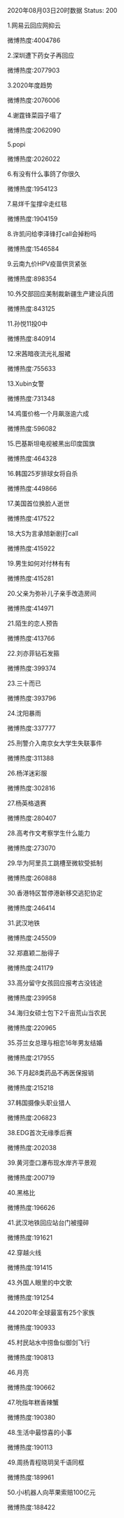 2020年08月03日20时数据
Status: 200

1.网易云回应网抑云

微博热度:4004786

2.深圳遭下药女子再回应

微博热度:2077903

3.2020年度趋势

微博热度:2076006

4.谢霆锋菜园子塌了

微博热度:2062090

5.popi

微博热度:2026022

6.有没有什么事鸽了你很久

微博热度:1954123

7.易烊千玺撑伞走红毯

微博热度:1904159

8.许凯问给李泽锋打call会掉粉吗

微博热度:1546584

9.云南九价HPV疫苗供货紧张

微博热度:898354

10.外交部回应美制裁新疆生产建设兵团

微博热度:843125

11.孙悦11投0中

微博热度:840914

12.宋茜暗夜流光礼服裙

微博热度:755633

13.Xubin女警

微博热度:731348

14.鸡蛋价格一个月飙涨逾六成

微博热度:596082

15.巴基斯坦电视被黑出印度国旗

微博热度:464328

16.韩国25岁排球女将自杀

微博热度:449866

17.美国首位换脸人逝世

微博热度:417522

18.大S为言承旭新剧打call

微博热度:415922

19.男生如何对付林有有

微博热度:415281

20.父亲为弥补儿子亲手改造房间

微博热度:414971

21.陌生的恋人预告

微博热度:413766

22.刘亦菲钻石发箍

微博热度:399374

23.三十而已

微博热度:393796

24.沈阳暴雨

微博热度:337777

25.刑警介入南京女大学生失联事件

微博热度:311388

26.杨洋迷彩服

微博热度:302816

27.杨英格退赛

微博热度:280407

28.高考作文考察学生什么能力

微博热度:273070

29.华为阿里员工跳槽至微软受抵制

微博热度:260888

30.香港特区暂停港新移交逃犯协定

微博热度:246414

31.武汉地铁

微博热度:245509

32.郑嘉颖二胎得子

微博热度:241179

33.高分留守女孩回应报考古没钱途

微博热度:239958

34.海归女硕士包下2千亩荒山当农民

微博热度:220965

35.芬兰女总理与相恋16年男友结婚

微博热度:217955

36.下月起8类药品不再医保报销

微博热度:215218

37.韩国摄像头职业猎人

微博热度:206823

38.EDG首次无缘季后赛

微博热度:202038

39.黄河壶口瀑布现水岸齐平景观

微博热度:200719

40.黑格比

微博热度:196626

41.武汉地铁回应站台门被撞碎

微博热度:191621

42.穿越火线

微博热度:191415

43.外国人眼里的中文歌

微博热度:191254

44.2020年全球最富有25个家族

微博热度:190933

45.村民站水中捞鱼似御剑飞行

微博热度:190813

46.月亮

微博热度:190662

47.吮指年糕香辣蟹

微博热度:190380

48.生活中最惊喜的小事

微博热度:190113

49.周扬青程晓玥吴千语同框

微博热度:189961

50.小i机器人向苹果索赔100亿元

微博热度:188422

